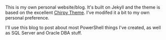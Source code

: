 This is my own personal website/blog. It's built on Jekyll and the theme is based on the excellent <a href="https://github.com/cotes2020/jekyll-theme-chirpy">Chirpy Theme</a>. I've modifed it a bit to my own personal preference. 

I'll use this blog to post about most PowerShell things I've created, as well as SQL Server and Oracle DBA stuff.
